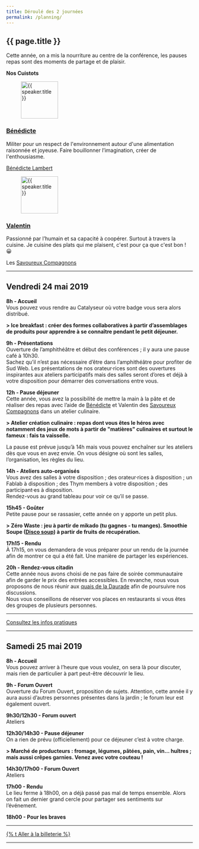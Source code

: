 ```yaml
---
title: Déroulé des 2 journées
permalink: /planning/
---
```


<section class="section">
<div class="wrapper" markdown="1">

# {{ page.title }}

Cette année, on a mis la nourriture au centre de la conférence, les pauses repas sont des moments de partage et de plaisir.

**Nos Cuistots**

<div class="grid-2">
    <div>
      <figure class="conference-speaker-pic">
        <img
           data-src="/2019/assets/images/speakers/benedicte.jpg" class="person-avatar lozad fade" alt="{{ speaker.title }}" width="100" height="100">
      </figure>
      <h3 class="conference-speaker-name">
        <a href="{{ speaker.url | relative_url }}">Bénédicte</a>
      </h3>
      <p>Militer pour un respect de l'environnement autour d'une alimentation raisonnée et joyeuse. Faire bouillonner l’imagination, créer de l'enthousiasme.</p>
      <p><a href="http://www.benedictelambert.com/">Bénédicte Lambert</a></p>
    </div>
    <div>
      <figure class="conference-speaker-pic">
        <img
           data-src="/2019/assets/images/speakers/valentin.jpg" class="person-avatar lozad fade" alt="{{ speaker.title }}" width="100" height="100">
      </figure>
      <h3 class="conference-speaker-name">
        <a href="{{ speaker.url | relative_url }}">Valentin</a>
      </h3>
      <p>Passionné par l’humain et sa capacité à coopérer. Surtout à travers la cuisine. Je cuisine des plats qui me plaisent, c'est pour ça que c'est bon ! 😀</p>
      <p>Les <a href="https://www.savoureuxcompagnons.fr/compagnon/vluiggi/">Savoureux Compagnons</a></p>
    </div>
</div>

<hr>

## Vendredi 24 mai 2019

**8h - Accueil**  
Vous pouvez vous rendre au Catalyseur où votre badge vous sera alors distribué.  

**> Ice breakfast : créer des formes collaboratives à partir d’assemblages de produits pour apprendre à se connaître pendant le petit déjeuner.**

**9h - Présentations**  
Ouverture de l’amphithéâtre et début des conférences ; il y aura une pause café à 10h30.  
Sachez qu’il n’est pas nécessaire d’être dans l’amphithéâtre pour profiter de Sud Web. Les présentations de nos orateur·rices sont des ouvertures inspirantes aux ateliers participatifs mais des salles seront d’ores et déjà à votre disposition pour démarrer des conversations entre vous.

**12h - Pause déjeuner**  
Cette année, vous avez la possibilité de mettre la main à la pâte et de réaliser des repas avec l’aide de [Bénédicte](http://www.benedictelambert.com/) et Valentin des [Savoureux Compagnons](https://www.savoureuxcompagnons.fr/compagnon/vluiggi/) dans un atelier culinaire.

**> Atelier création culinaire : repas dont vous êtes le héros avec notamment des jeux de mots à partir de "matières" culinaires et surtout le fameux : fais ta vaisselle.**

La pause est prévue jusqu’à 14h mais vous pouvez enchaîner sur les ateliers dès que vous en avez envie. On vous désigne où sont les salles, l’organisation, les règles du lieu.

**14h - Ateliers auto-organisés**  
Vous avez des salles à votre disposition ; des orateur·rices à disposition ; un Fablab à disposition ; des Thym members à votre disposition ; des participant·es à disposition.  
Rendez-vous au grand tableau pour voir ce qu’il se passe.

**15h45 - Goûter**  
Petite pause pour se rassasier, cette année on y apporte un petit plus.

**> Zéro Waste : jeu à partir de mikado (tu gagnes - tu manges). Smoothie Soupe ([Disco soup](https://fr.wikipedia.org/wiki/Disco_Soupe)) à partir de fruits de récupération.**

**17h15 - Rendu**  
À 17h15, on vous demandera de vous préparer pour un rendu de la journée afin de montrer ce qui a été fait. Une manière de partager les expériences.

**20h - Rendez-vous citadin**  
Cette année nous avons choisi de ne pas faire de soirée communautaire afin de garder le prix des entrées accessibles. En revanche, nous vous proposons de nous réunir aux [quais de la Daurade](https://www.openstreetmap.org/search?query=quai%20de%20la%20daurade#map=19/43.59984/1.44035) afin de poursuivre nos discussions.  
Nous vous conseillons de réserver vos places en restaurants si vous êtes des groupes de plusieurs personnes.

<hr>
<p class="text-center">
<a class="button" data-text="Consultez les infos pratiques" href="{{ '/infos-pratiques/' | relative_url }}" title="Consultez les infos pratiques">
  <span class="button-inner">Consultez les infos pratiques</span>
</a>
</p>

<hr>

## Samedi 25 mai 2019

**8h - Accueil**  
Vous pouvez arriver à l’heure que vous voulez, on sera là pour discuter, mais rien de particulier à part peut-être découvrir le lieu.

**9h - Forum Ouvert**  
Ouverture du Forum Ouvert, proposition de sujets. Attention, cette année il y aura aussi d’autres personnes présentes dans la jardin ; le forum leur est également ouvert.

**9h30/12h30 - Forum ouvert**  
Ateliers

**12h30/14h30 - Pause déjeuner**  
On a rien de prévu (officiellement) pour ce déjeuner c’est à votre charge.

**> Marché de producteurs : fromage, légumes, pâtées, pain, vin… huîtres ; mais aussi crêpes garnies. Venez avec votre couteau !**

**14h30/17h00 - Forum Ouvert**  
Ateliers

**17h00 - Rendu**  
Le lieu ferme à 18h00, on a déjà passé pas mal de temps ensemble. Alors on fait un dernier grand cercle pour partager ses sentiments sur l’événement.

**18h00 - Pour les braves**  

<hr>
<p class="text-center">
  <a class="button" data-text="{% t Réserver sa place %}" href="{{ page.baseurl | default:site.baseurl }}/{{ "billetterie" | t: page.locale }}/" title="{% t Venir à Sud Web 2018 %}">
    <span class="button-inner">{% t Aller à la billeterie %}</span>
  </a>
</p>

<hr>

</div>
</section>
